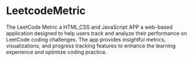 # LeetcodeMetric
The LeetCode Metric a HTML,CSS and JavaScript APP a web-based application designed to help users track and analyze their performance on LeetCode coding challenges. The app provides insightful metrics, visualizations, and progress tracking features to enhance the learning experience and optimize coding practice.
